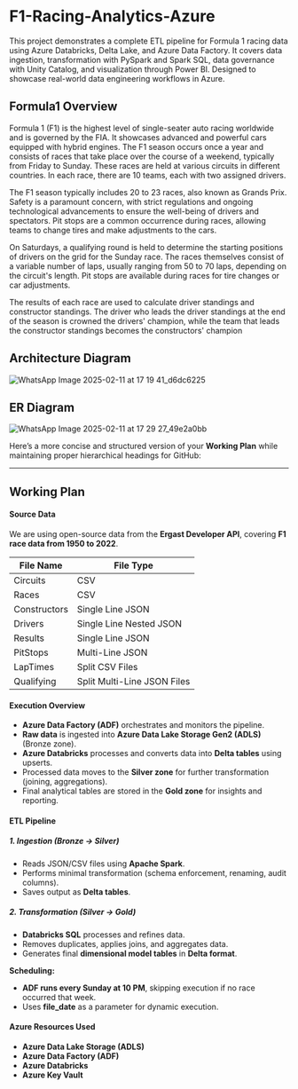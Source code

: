 # F1-Racing-Analytics-Azure
This project demonstrates a complete ETL pipeline for Formula 1 racing data using Azure Databricks, Delta Lake, and Azure Data Factory. It covers data ingestion, transformation with PySpark and Spark SQL, data governance with Unity Catalog, and visualization through Power BI. Designed to showcase real-world data engineering workflows in Azure.
## Formula1 Overview
Formula 1 (F1) is the highest level of single-seater auto racing worldwide and is governed by the FIA. It showcases advanced and powerful cars equipped with hybrid engines. The F1 season occurs once a year and consists of races that take place over the course of a weekend, typically from Friday to Sunday. These races are held at various circuits in different countries. In each race, there are 10 teams, each with two assigned drivers.

The F1 season typically includes 20 to 23 races, also known as Grands Prix. Safety is a paramount concern, with strict regulations and ongoing technological advancements to ensure the well-being of drivers and spectators. Pit stops are a common occurrence during races, allowing teams to change tires and make adjustments to the cars.

On Saturdays, a qualifying round is held to determine the starting positions of drivers on the grid for the Sunday race. The races themselves consist of a variable number of laps, usually ranging from 50 to 70 laps, depending on the circuit's length. Pit stops are available during races for tire changes or car adjustments.

The results of each race are used to calculate driver standings and constructor standings. The driver who leads the driver standings at the end of the season is crowned the drivers' champion, while the team that leads the constructor standings becomes the constructors' champion
## Architecture Diagram

![WhatsApp Image 2025-02-11 at 17 19 41_d6dc6225](https://github.com/user-attachments/assets/7ddee616-b802-4f8e-8f01-bb8e75e930d0)

## ER Diagram

![WhatsApp Image 2025-02-11 at 17 29 27_49e2a0bb](https://github.com/user-attachments/assets/63ba9e67-d9cb-4b61-bfb6-998c97662c04)

Here’s a more concise and structured version of your **Working Plan** while maintaining proper hierarchical headings for GitHub:  

---

## **Working Plan**  

#### **Source Data**  
We are using open-source data from the **Ergast Developer API**, covering **F1 race data from 1950 to 2022**.  

| **File Name**     | **File Type**              |  
|------------------|--------------------------|  
| Circuits        | CSV                        |  
| Races           | CSV                        |  
| Constructors    | Single Line JSON           |  
| Drivers        | Single Line Nested JSON    |  
| Results        | Single Line JSON           |  
| PitStops       | Multi-Line JSON            |  
| LapTimes       | Split CSV Files            |  
| Qualifying     | Split Multi-Line JSON Files |  

#### **Execution Overview**  
- **Azure Data Factory (ADF)** orchestrates and monitors the pipeline.  
- **Raw data** is ingested into **Azure Data Lake Storage Gen2 (ADLS)** (Bronze zone).  
- **Azure Databricks** processes and converts data into **Delta tables** using upserts.  
- Processed data moves to the **Silver zone** for further transformation (joining, aggregations).  
- Final analytical tables are stored in the **Gold zone** for insights and reporting.  

#### **ETL Pipeline**  
##### **1. Ingestion (Bronze → Silver)**  
- Reads JSON/CSV files using **Apache Spark**.  
- Performs minimal transformation (schema enforcement, renaming, audit columns).  
- Saves output as **Delta tables**.  

##### **2. Transformation (Silver → Gold)**  
- **Databricks SQL** processes and refines data.  
- Removes duplicates, applies joins, and aggregates data.  
- Generates final **dimensional model tables** in **Delta format**.  

**Scheduling:**  
- **ADF runs every Sunday at 10 PM**, skipping execution if no race occurred that week.  
- Uses **file_date** as a parameter for dynamic execution.  

#### **Azure Resources Used**  
- **Azure Data Lake Storage (ADLS)**  
- **Azure Data Factory (ADF)**  
- **Azure Databricks**  
- **Azure Key Vault**  



